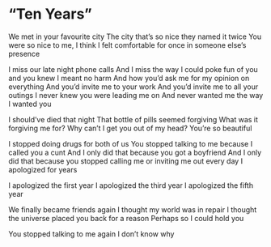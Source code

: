 # “Ten Years”

We met in your favourite city
The city that’s so nice they named it twice
You were so nice to me, I think
I felt comfortable for once in someone else’s presence

I miss our late night phone calls
And I miss the way I could poke fun of you and you knew I meant no harm
And how you’d ask me for my opinion on everything
And you’d invite me to your work
And you’d invite me to all your outings
I never knew you were leading me on
And never wanted me the way I wanted you

I should’ve died that night
That bottle of pills seemed forgiving
What was it forgiving me for?
Why can’t I get you out of my head?
You’re so beautiful

I stopped doing drugs for both of us
You stopped talking to me because I called you a cunt
And I only did that because you got a boyfriend
And I only did that because you stopped calling me or inviting me out every day
I apologized for years

I apologized the first year
I apologized the third year
I apologized the fifth year

We finally became friends again
I thought my world was in repair
I thought the universe placed you back for a reason
Perhaps so I could hold you

You stopped talking to me again
I don’t know why
